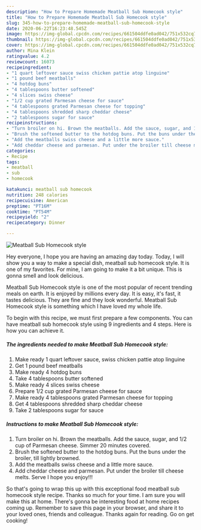```yaml
---
description: "How to Prepare Homemade Meatball Sub Homecook style"
title: "How to Prepare Homemade Meatball Sub Homecook style"
slug: 345-how-to-prepare-homemade-meatball-sub-homecook-style
date: 2020-06-22T16:23:48.545Z
image: https://img-global.cpcdn.com/recipes/661504ddfe0ad042/751x532cq70/meatball-sub-homecook-style-recipe-main-photo.jpg
thumbnail: https://img-global.cpcdn.com/recipes/661504ddfe0ad042/751x532cq70/meatball-sub-homecook-style-recipe-main-photo.jpg
cover: https://img-global.cpcdn.com/recipes/661504ddfe0ad042/751x532cq70/meatball-sub-homecook-style-recipe-main-photo.jpg
author: Mina Klein
ratingvalue: 4.2
reviewcount: 16073
recipeingredient:
- "1 quart leftover sauce swiss chicken pattie atop linguine"
- "1 pound beef meatballs"
- "4 hotdog buns"
- "4 tablespoons butter softened"
- "4 slices swiss cheese"
- "1/2 cup grated Parmesan cheese for sauce"
- "4 tablespoons grated Parmesan cheese for topping"
- "4 tablespoons shredded sharp cheddar cheese"
- "2 tablespoons sugar for sauce"
recipeinstructions:
- "Turn broiler on hi. Brown the meatballs. Add the sauce, sugar, and 1/2 cup of Parmesan cheese. Simmer 20 minutes covered."
- "Brush the softened butter to the hotdog buns. Put the buns under the broiler, till lightly browned."
- "Add the meatballs swiss cheese and a little more sauce."
- "Add cheddar cheese and parmesan. Put under the broiler till cheese melts. Serve I hope you enjoy!!!"
categories:
- Recipe
tags:
- meatball
- sub
- homecook

katakunci: meatball sub homecook 
nutrition: 248 calories
recipecuisine: American
preptime: "PT16M"
cooktime: "PT54M"
recipeyield: "2"
recipecategory: Dinner

---
```



![Meatball Sub Homecook style](https://img-global.cpcdn.com/recipes/661504ddfe0ad042/751x532cq70/meatball-sub-homecook-style-recipe-main-photo.jpg)

Hey everyone, I hope you are having an amazing day today. Today, I will show you a way to make a special dish, meatball sub homecook style. It is one of my favorites. For mine, I am going to make it a bit unique. This is gonna smell and look delicious.

Meatball Sub Homecook style is one of the most popular of recent trending meals on earth. It is enjoyed by millions every day. It is easy, it's fast, it tastes delicious. They are fine and they look wonderful. Meatball Sub Homecook style is something which I have loved my whole life.




To begin with this recipe, we must first prepare a few components. You can have meatball sub homecook style using 9 ingredients and 4 steps. Here is how you can achieve it.

<!--inarticleads1-->

##### The ingredients needed to make Meatball Sub Homecook style:

1. Make ready 1 quart leftover sauce, swiss chicken pattie atop linguine
1. Get 1 pound beef meatballs
1. Make ready 4 hotdog buns
1. Take 4 tablespoons butter softened
1. Make ready 4 slices swiss cheese
1. Prepare 1/2 cup grated Parmesan cheese for sauce
1. Make ready 4 tablespoons grated Parmesan cheese for topping
1. Get 4 tablespoons shredded sharp cheddar cheese
1. Take 2 tablespoons sugar for sauce




<!--inarticleads2-->

##### Instructions to make Meatball Sub Homecook style:

1. Turn broiler on hi. Brown the meatballs. Add the sauce, sugar, and 1/2 cup of Parmesan cheese. Simmer 20 minutes covered.
1. Brush the softened butter to the hotdog buns. Put the buns under the broiler, till lightly browned.
1. Add the meatballs swiss cheese and a little more sauce.
1. Add cheddar cheese and parmesan. Put under the broiler till cheese melts. Serve I hope you enjoy!!!




So that's going to wrap this up with this exceptional food meatball sub homecook style recipe. Thanks so much for your time. I am sure you will make this at home. There's gonna be interesting food at home recipes coming up. Remember to save this page in your browser, and share it to your loved ones, friends and colleague. Thanks again for reading. Go on get cooking!
